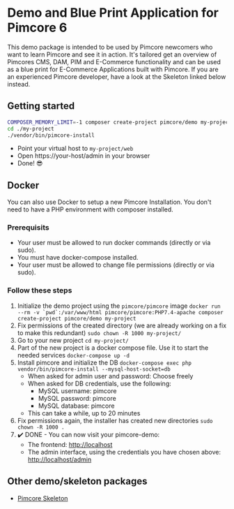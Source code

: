 # Demo and Blue Print Application for Pimcore 6

This demo package is intended to be used by Pimcore newcomers who want to learn Pimcore and see it in action. 
It's tailored get an overview of Pimcores CMS, DAM, PIM and E-Commerce functionality and can be used as a blue print for 
E-Commerce Applications built with Pimcore. If you are an experienced Pimcore developer, have a look at the Skeleton linked below instead.

## Getting started 
```bash
COMPOSER_MEMORY_LIMIT=-1 composer create-project pimcore/demo my-project
cd ./my-project
./vendor/bin/pimcore-install
```

- Point your virtual host to `my-project/web` 
- Open https://your-host/admin in your browser
- Done! 😎

## Docker

You can also use Docker to setup a new Pimcore Installation.
You don't need to have a PHP environment with composer installed.

### Prerequisits

* Your user must be allowed to run docker commands (directly or via sudo).
* You must have docker-compose installed.
* Your user must be allowed to change file permissions (directly or via sudo).

### Follow these steps

1. Initialize the demo project using the `pimcore/pimcore` image
    ``docker run --rm -v `pwd`:/var/www/html pimcore/pimcore:PHP7.4-apache composer create-project pimcore/demo my-project``
1. Fix permissions of the created directory (we are already working on a fix to make this redundant)
    `sudo chown -R 1000 my-project/`
1. Go to your new project
    `cd my-project/`
1. Part of the new project is a docker compose file. Use it to start the needed services
    `docker-compose up -d`
1. Install pimcore and initialize the DB
    `docker-compose exec php vendor/bin/pimcore-install --mysql-host-socket=db`
    * When asked for admin user and password: Choose freely
    * When asked for DB credentials, use the following:
      * MySQL username: pimcore
      * MySQL password: pimcore
      * MySQL database: pimcore
    * This can take a while, up to 20 minutes
1. Fix permissions again, the installer has created new directories
    `sudo chown -R 1000 .`
1. :heavy_check_mark: DONE - You can now visit your pimcore-demo:
    * The frontend: <http://localhost>
    * The admin interface, using the credentials you have chosen above:
      <http://localhost/admin>


## Other demo/skeleton packages
- [Pimcore Skeleton](https://github.com/pimcore/skeleton/)
